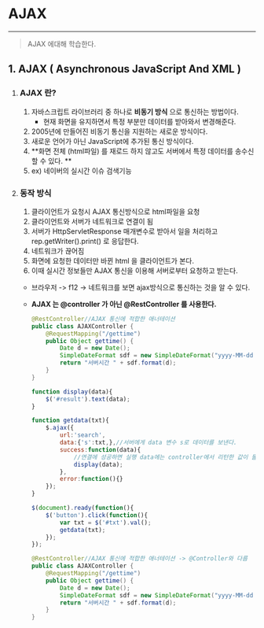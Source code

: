 # AJAX

------

> AJAX 에대해 학습한다. 

## 1. AJAX ( Asynchronous JavaScript And XML )

   1. ### AJAX 란?

      1. 자바스크립트 라이브러리 중 하나로 **비동기 방식** 으로 통신하는 방법이다.
         - 현재 화면을 유지하면서 특정 부분만 데이터를 받아와서 변경해준다. 
      2. 2005년에 만들어진 비동기 통신을 지원하는 새로운 방식이다. 
      3. 새로운 언어가 아닌 JavaScript에 추가된 통신 방식이다. 
      4. **화면 전체 (html파일) 를 재로드 하지 않고도 서버에서 특정 데이터를 송수신 할 수 있다. **
      5. ex) 네이버의 실시간 이슈 검색기능
      
   2. ### 동작 방식

      1. 클라이언트가 요청시 AJAX 통신방식으로 html파일을 요청
      2. 클라이언트와 서버가 네트워크로 연결이 됨 
      3. 서버가 HttpServletResponse 매개변수로 받아서 일을 처리하고 rep.getWriter().print() 로 응답한다. 
      4. 네트워크가 끊어짐
      5. 화면에 요청한 데이터만 바뀐 html 을 클라이언트가 본다. 
      6. 이때 실시간 정보들만 AJAX 통신을 이용해 서버로부터 요청하고 받는다. 

      - 브라우저 -> f12 -> 네트워크를 보면 ajax방식으로 통신하는 것을 알 수 있다. 

      - **AJAX 는 @controller 가 아닌 @RestController 를 사용한다.** 

        ```java
        @RestController//AJAX 통신에 적합한 애너테이션 
        public class AJAXController {
            @RequestMapping("/gettime")
            public Object gettime() {
                Date d = new Date();
                SimpleDateFormat sdf = new SimpleDateFormat("yyyy-MM-dd hh:mm:ss");
                return "서버시간 " + sdf.format(d);
            }
        }
        ```

        ```javascript
        function display(data){
        	$('#result').text(data);
        }
        
        function getdata(txt){
        	$.ajax({
        		url:'search',
        		data:{'s':txt,},//서버에게 data 변수 s로 데이터를 보낸다. 
        		success:function(data){
        			//연결에 성공하면 실행 data에는 controller에서 리턴한 값이 들어간다. 
        			display(data);
        		},
        		error:function(){}
        	});	
        }
        
        $(document).ready(function(){
        	$('button').click(function(){
        		var txt = $('#txt').val();
        		getdata(txt);
        	});
        });
        
        ```

        ```java
        @RestController//AJAX 통신에 적합한 애너테이션 -> @Controller와 다름 
        public class AJAXController {
        	@RequestMapping("/gettime")
        	public Object gettime() {
        		Date d = new Date();
        		SimpleDateFormat sdf = new SimpleDateFormat("yyyy-MM-dd hh:mm:ss");
        		return "서버시간 " + sdf.format(d);
        	}
        }
